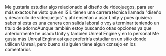 Me gustaría estudiar algo relacionado al diseño de videojuegos, para ser más exactos he visto que en ISIL
tienen una carrera técnica llamada "diseño y desarrollo de videojuegos" y ahí enseñan a usar Unity y
pues quisiera saber si esta es una carrera con salida laboral o voy a terminar teniendo un titulo de
adornoAunque también estoy buscando otras opciones ya que anteriormente he usado Unity y también 
Unreal Engine y en lo personal Me gusta más Unreal Engine asi que preferiría estudiar en un sitio 
donde utilicen Unreal, pero bueno si alguien tiene algun consejo en los comentarios